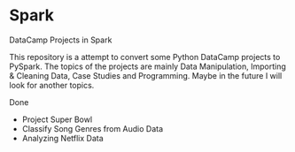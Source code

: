 # Spark
DataCamp Projects in Spark

This repository is a attempt to convert some Python DataCamp projects to PySpark. The topics of the projects are mainly Data Manipulation, Importing & Cleaning Data, Case Studies and Programming. Maybe in the future I will look for another topics.

Done
- Project Super Bowl
- Classify Song Genres from Audio Data
- Analyzing Netflix Data